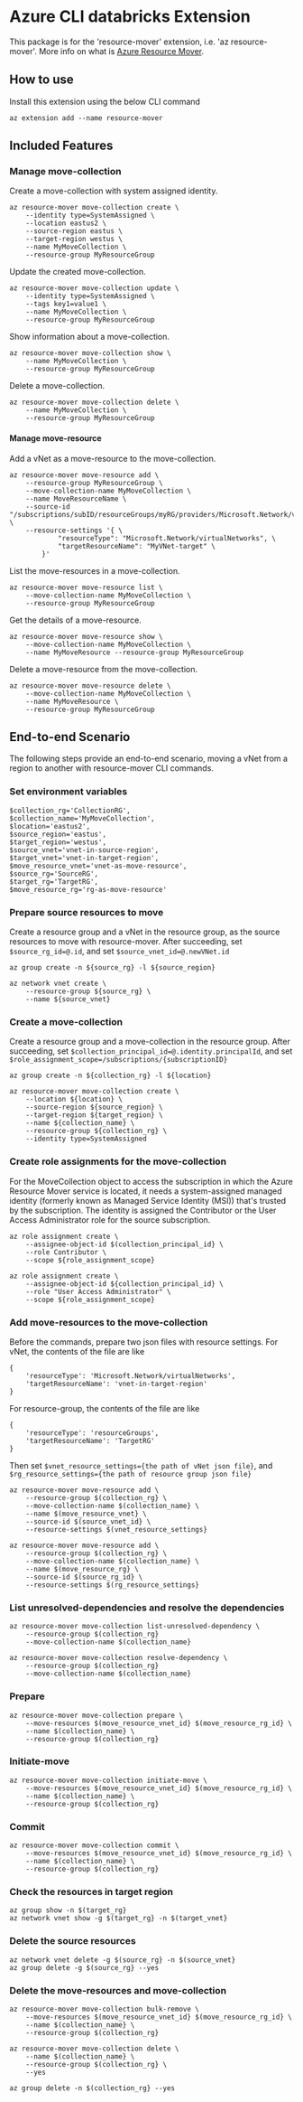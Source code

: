 # Azure CLI databricks Extension #
This package is for the 'resource-mover' extension, i.e. 'az resource-mover'. More info on what is [Azure Resource Mover](https://learn.microsoft.com/azure/resource-mover/overview).

## How to use
Install this extension using the below CLI command
```
az extension add --name resource-mover
```

## Included Features
### Manage move-collection

Create a move-collection with system assigned identity.
```
az resource-mover move-collection create \
    --identity type=SystemAssigned \
    --location eastus2 \
    --source-region eastus \
    --target-region westus \
    --name MyMoveCollection \
    --resource-group MyResourceGroup
```

Update the created move-collection.
```
az resource-mover move-collection update \
    --identity type=SystemAssigned \
    --tags key1=value1 \
    --name MyMoveCollection \
    --resource-group MyResourceGroup
```

Show information about a move-collection.
```
az resource-mover move-collection show \
    --name MyMoveCollection \
    --resource-group MyResourceGroup
```

Delete a move-collection.
```
az resource-mover move-collection delete \
    --name MyMoveCollection \
    --resource-group MyResourceGroup
```

#### Manage move-resource

Add a vNet as a move-resource to the move-collection.
```
az resource-mover move-resource add \
    --resource-group MyResourceGroup \
    --move-collection-name MyMoveCollection \
    --name MoveResourceName \
    --source-id "/subscriptions/subID/resourceGroups/myRG/providers/Microsoft.Network/virtualNetworks/MyVNet" \
    --resource-settings '{ \
            "resourceType": "Microsoft.Network/virtualNetworks", \
            "targetResourceName": "MyVNet-target" \
        }'
```

List the move-resources in a move-collection.
```
az resource-mover move-resource list \
    --move-collection-name MyMoveCollection \
    --resource-group MyResourceGroup
```

Get the details of a move-resource.
```
az resource-mover move-resource show \
    --move-collection-name MyMoveCollection \
    --name MyMoveResource --resource-group MyResourceGroup
```

Delete a move-resource from the move-collection.
```
az resource-mover move-resource delete \
    --move-collection-name MyMoveCollection \
    --name MyMoveResource \
    --resource-group MyResourceGroup
```

## End-to-end Scenario
The following steps provide an end-to-end scenario, moving a vNet from a region to another with resource-mover CLI commands.

### Set environment variables
```
$collection_rg='CollectionRG',
$collection_name='MyMoveCollection',
$location='eastus2',
$source_region='eastus',
$target_region='westus',
$source_vnet='vnet-in-source-region',
$target_vnet='vnet-in-target-region',
$move_resource_vnet='vnet-as-move-resource',
$source_rg='SourceRG',
$target_rg='TargetRG',
$move_resource_rg='rg-as-move-resource'
```

### Prepare source resources to move
Create a resource group and a vNet in the resource group, as the source resources to move with resource-mover. After succeeding, set `$source_rg_id=@.id`, and set `$source_vnet_id=@.newVNet.id`
```
az group create -n ${source_rg} -l ${source_region}

az network vnet create \
    --resource-group ${source_rg} \
    --name ${source_vnet}
```

### Create a move-collection
Create a resource group and a move-collection in the resource group. After succeeding, set `$collection_principal_id=@.identity.principalId`, and set `$role_assignment_scope=/subscriptions/{subscriptionID}`
```
az group create -n ${collection_rg} -l ${location}

az resource-mover move-collection create \
    --location ${location} \
    --source-region ${source_region} \
    --target-region ${target_region} \
    --name ${collection_name} \
    --resource-group ${collection_rg} \
    --identity type=SystemAssigned
```

### Create role assignments for the move-collection
For the MoveCollection object to access the subscription in which the Azure Resource Mover service is located, it needs a system-assigned managed identity (formerly known as Managed Service Identity (MSI)) that's trusted by the subscription.
The identity is assigned the Contributor or the User Access Administrator role for the source subscription.
```
az role assignment create \
    --assignee-object-id $(collection_principal_id} \
    --role Contributor \
    --scope ${role_assignment_scope}

az role assignment create \
    --assignee-object-id ${collection_principal_id} \
    --role "User Access Administrator" \
    --scope ${role_assignment_scope}
```

### Add move-resources to the move-collection
Before the commands, prepare two json files with resource settings. For vNet, the contents of the file are like
```
{
    'resourceType': 'Microsoft.Network/virtualNetworks',
    'targetResourceName': 'vnet-in-target-region'
}
``` 
For resource-group, the contents of the file are like
```
{
    'resourceType': 'resourceGroups',
    'targetResourceName': 'TargetRG'
}
```
Then set `$vnet_resource_settings={the path of vNet json file}`, and `$rg_resource_settings={the path of resource group json file}`
```
az resource-mover move-resource add \
    --resource-group $(collection_rg} \
    --move-collection-name $(collection_name} \
    --name $(move_resource_vnet} \
    --source-id $(source_vnet_id} \
    --resource-settings $(vnet_resource_settings}

az resource-mover move-resource add \
    --resource-group $(collection_rg} \
    --move-collection-name $(collection_name} \
    --name $(move_resource_rg} \
    --source-id $(source_rg_id} \
    --resource-settings $(rg_resource_settings}
```

### List unresolved-dependencies and resolve the dependencies
```
az resource-mover move-collection list-unresolved-dependency \
    --resource-group $(collection_rg}
    --move-collection-name $(collection_name}

az resource-mover move-collection resolve-dependency \
    --resource-group $(collection_rg}
    --move-collection-name $(collection_name}
```

### Prepare
```
az resource-mover move-collection prepare \
    --move-resources $(move_resource_vnet_id} $(move_resource_rg_id} \
    --name $(collection_name} \
    --resource-group $(collection_rg}
```

### Initiate-move
```
az resource-mover move-collection initiate-move \
    --move-resources $(move_resource_vnet_id} $(move_resource_rg_id} \
    --name $(collection_name} \
    --resource-group $(collection_rg}
```

### Commit
```
az resource-mover move-collection commit \
    --move-resources $(move_resource_vnet_id} $(move_resource_rg_id} \
    --name $(collection_name} \
    --resource-group $(collection_rg}
```

### Check the resources in target region
```
az group show -n $(target_rg}
az network vnet show -g $(target_rg} -n $(target_vnet}
```

### Delete the source resources
```
az network vnet delete -g $(source_rg} -n $(source_vnet}
az group delete -g $(source_rg} --yes
```

### Delete the move-resources and move-collection
```
az resource-mover move-collection bulk-remove \
    --move-resources $(move_resource_vnet_id} $(move_resource_rg_id} \
    --name $(collection_name} \
    --resource-group $(collection_rg}

az resource-mover move-collection delete \
    --name $(collection_name} \
    --resource-group $(collection_rg} \
    --yes

az group delete -n $(collection_rg} --yes
```